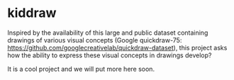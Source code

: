 # kiddraw

Inspired by the availability of this large and public dataset containing drawings of various visual concepts (Google quickdraw-75: https://github.com/googlecreativelab/quickdraw-dataset), this project asks how the ability to express these visual concepts in drawings develop?

It is a cool project and we will put more here soon. 